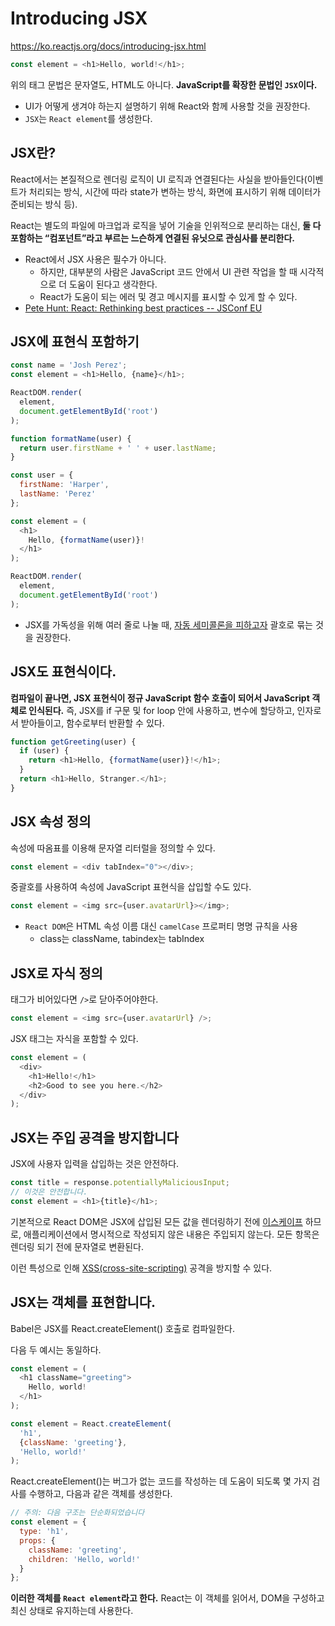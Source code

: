 # Introducing JSX
https://ko.reactjs.org/docs/introducing-jsx.html

```js
const element = <h1>Hello, world!</h1>;
```

위의 태그 문법은 문자열도, HTML도 아니다. **JavaScript를 확장한 문법인 `JSX`이다.**

- UI가 어떻게 생겨야 하는지 설명하기 위해 React와 함께 사용할 것을 권장한다.
- `JSX`는 `React element`를 생성한다.


## JSX란?

React에서는 본질적으로 렌더링 로직이 UI 로직과 연결된다는 사실을 받아들인다(이벤트가 처리되는 방식, 시간에 따라 state가 변하는 방식, 화면에 표시하기 위해 데이터가 준비되는 방식 등).

React는 별도의 파일에 마크업과 로직을 넣어 기술을 인위적으로 분리하는 대신, **둘 다 포함하는 “컴포넌트”라고 부르는 느슨하게 연결된 유닛으로 관심사를 분리한다.**

- React에서 JSX 사용은 필수가 아니다.
  - 하지만, 대부분의 사람은 JavaScript 코드 안에서 UI 관련 작업을 할 때 시각적으로 더 도움이 된다고 생각한다.
  - React가 도움이 되는 에러 및 경고 메시지를 표시할 수 있게 할 수 있다.
- [Pete Hunt: React: Rethinking best practices -- JSConf EU](https://www.youtube.com/watch?v=x7cQ3mrcKaY)

## JSX에 표현식 포함하기

```js
const name = 'Josh Perez';
const element = <h1>Hello, {name}</h1>;

ReactDOM.render(
  element,
  document.getElementById('root')
);
```

```js
function formatName(user) {
  return user.firstName + ' ' + user.lastName;
}

const user = {
  firstName: 'Harper',
  lastName: 'Perez'
};

const element = (
  <h1>
    Hello, {formatName(user)}!
  </h1>
);

ReactDOM.render(
  element,
  document.getElementById('root')
);
```

- JSX를 가독성을 위해 여러 줄로 나눌 때, [자동 세미콜론을 피하고자](https://stackoverflow.com/questions/2846283/what-are-the-rules-for-javascripts-automatic-semicolon-insertion-asi) 괄호로 묶는 것을 권장한다.

## JSX도 표현식이다.

**컴파일이 끝나면, JSX 표현식이 정규 JavaScript 함수 호출이 되어서 JavaScript 객체로 인식된다.** 즉, JSX를 if 구문 및 for loop 안에 사용하고, 변수에 할당하고, 인자로서 받아들이고, 함수로부터 반환할 수 있다.


```js
function getGreeting(user) {
  if (user) {
    return <h1>Hello, {formatName(user)}!</h1>;
  }
  return <h1>Hello, Stranger.</h1>;
}
```

## JSX 속성 정의

속성에 따옴표를 이용해 문자열 리터럴을 정의할 수 있다.

```js
const element = <div tabIndex="0"></div>;
```

중괄호를 사용하여 속성에 JavaScript 표현식을 삽입할 수도 있다.

```js
const element = <img src={user.avatarUrl}></img>;
```

- `React DOM`은 HTML 속성 이름 대신 `camelCase` 프로퍼티 명명 규칙을 사용
  - class는 className, tabindex는 tabIndex

## JSX로 자식 정의

태그가 비어있다면 `/>`로 닫아주어야한다.

```js
const element = <img src={user.avatarUrl} />;
```

JSX 태그는 자식을 포함할 수 있다.

```js
const element = (
  <div>
    <h1>Hello!</h1>
    <h2>Good to see you here.</h2>
  </div>
);
```

## JSX는 주입 공격을 방지합니다

JSX에 사용자 입력을 삽입하는 것은 안전하다.

```js
const title = response.potentiallyMaliciousInput;
// 이것은 안전합니다.
const element = <h1>{title}</h1>;
```

기본적으로 React DOM은 JSX에 삽입된 모든 값을 렌더링하기 전에 [이스케이프](https://stackoverflow.com/questions/7381974/which-characters-need-to-be-escaped-in-html) 하므로, 애플리케이션에서 명시적으로 작성되지 않은 내용은 주입되지 않는다. 모든 항목은 렌더링 되기 전에 문자열로 변환된다.

이런 특성으로 인해 [XSS(cross-site-scripting)](https://ko.wikipedia.org/wiki/%EC%82%AC%EC%9D%B4%ED%8A%B8_%EA%B0%84_%EC%8A%A4%ED%81%AC%EB%A6%BD%ED%8C%85) 공격을 방지할 수 있다.

## JSX는 객체를 표현합니다.

Babel은 JSX를 React.createElement() 호출로 컴파일한다.

다음 두 예시는 동일하다.

```js
const element = (
  <h1 className="greeting">
    Hello, world!
  </h1>
);
```

```js
const element = React.createElement(
  'h1',
  {className: 'greeting'},
  'Hello, world!'
);
```

React.createElement()는 버그가 없는 코드를 작성하는 데 도움이 되도록 몇 가지 검사를 수행하고, 다음과 같은 객체를 생성한다.

```js
// 주의: 다음 구조는 단순화되었습니다
const element = {
  type: 'h1',
  props: {
    className: 'greeting',
    children: 'Hello, world!'
  }
};
```

**이러한 객체를 `React element`라고 한다.** React는 이 객체를 읽어서, DOM을 구성하고 최신 상태로 유지하는데 사용한다.
